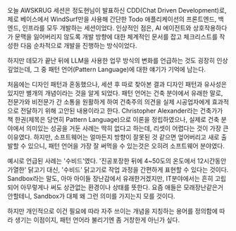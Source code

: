 오늘 AWSKRUG 세션은 정도현님이 발표하신 CDD(Chat Driven Development)로, 제로 베이스에서 WindSurf만을 사용해 간단한 Todo 애플리케이션의 프론트엔드, 백엔드, 인프라를 모두 개발하는 세션이었다.
인상적인 점은, AI 에이전트와 상호작용하다가 문맥을 잃어버리지 않도록 개발 방향에 대한 체계적인 문서를 잡고 체크리스트를 작성한 다음 순차적으로 개발을 진행하는 방식이었다.

하지만 데모가 끝난 뒤에 LLM을 사용한 업무 방식의 변화를 언급하는 것도 굉장히 인상깊었는데, 그 중 패턴 언어(Pattern Language)에 대한 얘기가 기억에 남는다.

처음에는 디자인 패턴과 혼동했으나, 세션 후 따로 찾아본 결과 디자인 패턴과 유사성은 있지만 별개의 개념이라는 것을 알게 되었다.
패턴 언어는 건축 분야에서 유래한 말로, 전문가와 비전문가 간 소통을 원활하게 하여 건축주의 의견을 실제 시공업자에게 효과적으로 전달하기 위해 고안된 내용이라고 한다. 
Christopher Alexander라는 건축가가 책 한권(제목은 당연히 Pattern Language)으로 이론을 정립하였으나, 실제로 건축 분야에서 의미있는 성공을 거둔 사례는 딱히 없다고 하는데, 리셋이 어렵다는 것이 가장 큰 이유였다. 하지만, 소프트웨어는 얼마든지 방향이 잘못된 것 같으면 엎어버리고 새로 출발할 수 있으니, 패턴 언어을 가장 잘 써먹을 수 있는것은 오히려 소프트웨어 분야였다.

예시로 언급된 사례는 '수비드'였다. '진공포장한 뒤에 4~50도의 온도에서 12시간동안 가열한' 닭고기 대신, '수비드' 닭고기로 작업 과정을 간편하게 표현할 수 있다는 것이다.
Sandbox라는 말도, 아마 아이들 장난감에서 유래한거겠지만, IT분야에서는 흔히 고립되어 아무렇게나 써도 상관없는 환경이나 상태를 뜻한다. 요즘 애들은 모래장난같은거 안할테니, Sandbox가 대체 왜 그런 의미를 가지는지 모를 것이다.

하지만 개인적으로 이건 필요에 따라 자주 쓰이는 개념을 지칭하는 용어를 정의함에 따라 생기는 이점이지, 패턴 언어라 불리기엔 좀 거창한게 아닌가 싶다.